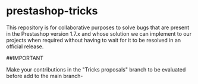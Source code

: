 # prestashop-tricks

This repository is for collaborative purposes to solve bugs that are present in the Prestashop version 1.7.x and whose solution we can implement to our projects when required without having to wait for it to be resolved in an official release.


##IMPORTANT

Make your contributions in the "Tricks proposals" branch to be evaluated before add to the main branch-
